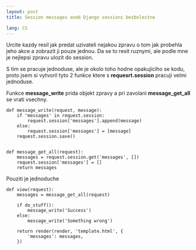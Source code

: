 ```yaml
---
layout: post
title: Session messages aneb Django sessions bezbolestne

lang: CS
---
```


Urcite kazdy resil jak predat uzivateli nejakou zpravu o tom jak probehla jeho akce a zobrazit ji pouze jednou. Da se to resit ruznymi, ale podle mne je nejlepsi zpravu ulozit do session.

S tim se pracuje jednoduse, ale je okolo toho hodne opakujiciho se kodu, proto jsem si vytvoril tyto 2 funkce ktere s __requesrt.session__ pracuji velmi jednoduse.

Funkce __message_write__ prida objekt zpravy a pri zavolani __message_get_all__ se vrati vsechny.

    def message_write(request, message):
        if 'messages' in request.session:
            request.session['messages'].append(message)
        else:
            request.session['messages'] = [message]
        request.session.save()


    def message_get_all(request):
        messages = request.session.get('messages', [])
        request.session['messages'] = []
        return messages

Pouziti je jednoduche

    def view(request):
        messages = message_get_all(request)

        if do_stuff():
            message_write('Success')
        else:
            message_write('Something wrong')

        return render(render, 'template.html', {
            'messages': messages,
        })

